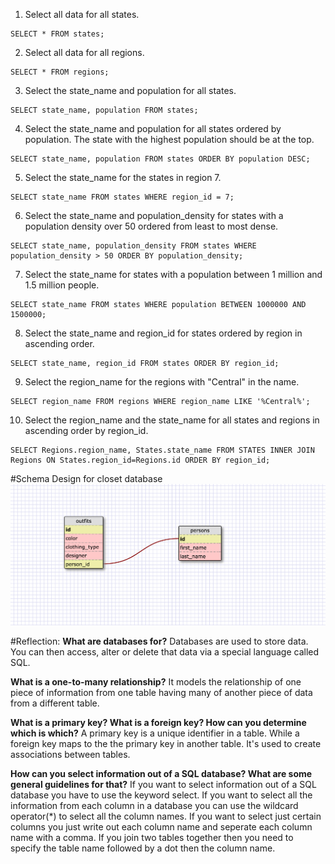 1. Select all data for all states.
```
SELECT * FROM states;
```

2. Select all data for all regions.
```
SELECT * FROM regions;
```

3. Select the state_name and population for all states.
```
SELECT state_name, population FROM states;
```

4. Select the state_name and population for all states ordered by population. The state with the highest population should be at the top.
```
SELECT state_name, population FROM states ORDER BY population DESC;
```

5. Select the state_name for the states in region 7.
```
SELECT state_name FROM states WHERE region_id = 7;
```

6. Select the state_name and population_density for states with a population density over 50 ordered from least to most dense.
```
SELECT state_name, population_density FROM states WHERE population_density > 50 ORDER BY population_density;
```

7. Select the state_name for states with a population between 1 million and 1.5 million people.
```
SELECT state_name FROM states WHERE population BETWEEN 1000000 AND 1500000;
```

8. Select the state_name and region_id for states ordered by region in ascending order.
```
SELECT state_name, region_id FROM states ORDER BY region_id;
```

9. Select the region_name for the regions with "Central" in the name.
```
SELECT region_name FROM regions WHERE region_name LIKE '%Central%';
```

10. Select the region_name and the state_name for all states and regions in ascending order by region_id.
```
SELECT Regions.region_name, States.state_name FROM STATES INNER JOIN Regions ON States.region_id=Regions.id ORDER BY region_id;
```
#Schema Design for closet database
![Closet database](schema_design.png)

#Reflection:
**What are databases for?**
Databases are used to store data. You can then access, alter or delete that data via a special language called SQL.

**What is a one-to-many relationship?**
It models the relationship of one piece of information from one table having many of another piece of data from a different table.

**What is a primary key? What is a foreign key? How can you determine which is which?**
A primary key is a unique identifier in a table. While a foreign key maps to the the primary key in another table. It's used to create associations between tables.

**How can you select information out of a SQL database? What are some general guidelines for that?**
If you want to select information out of a SQL database you have to use the keyword select. If you want to select all the information from each column in a database you can use the wildcard operator(*) to select all the column names. If you want to select just certain columns you just write out each column name and seperate each column name with a comma. If you join two tables together then you need to specify the table name followed by a dot then the column name.